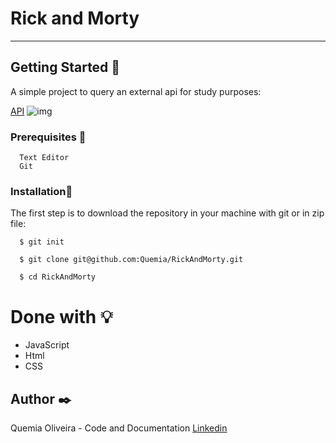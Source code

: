 # Rick and Morty

--------------------------


## Getting Started :rocket:

A simple project to query an external api for study purposes:


[API](https://rickandmortyapi.com)
![img](https://user-images.githubusercontent.com/55935949/150215058-66a00b53-e112-488f-9812-4683121322ae.png)

### Prerequisites :page_with_curl:

  ```
    Text Editor
    Git
  ```

### Installation:wrench:

The first step is to download the repository in your machine with git or in zip file:

  ```shell
    $ git init

    $ git clone git@github.com:Quemia/RickAndMorty.git

    $ cd RickAndMorty
```


# Done with :bulb:

  + JavaScript
  + Html 
  + CSS
      
  

## Author :black_nib:

Quemia Oliveira - Code and Documentation [Linkedin](https://www.linkedin.com/in/quemia-caroline-alves-de-oliveira-635042209/)

  
  

